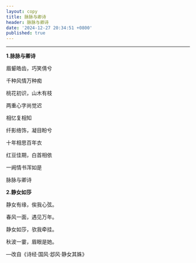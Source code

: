 ```yaml
---
layout: copy
title: 脉脉与卿诗
header: 脉脉与卿诗
date: '2024-12-27 20:34:51 +0800'
published: true
---
```



-----------------------------------------


**1.脉脉与卿诗**

眉颦皓齿，巧笑倩兮

千种风情万种痴

桃花初识，山木有枝

两重心字尚觉迟

相忆复相知

纤影络饰，凝目盼兮

十年相思百年衣

红豆佳期，白首相依

一阙情书浑如是

脉脉与卿诗



**2.静女如莎**

静女有缘，俟我心弦。

春风一面，遇见万年。

静女如莎，欤我牵挂。

秋波一霎，眉眼是她。

—改自《诗经·国风·邶风·静女其姝》

